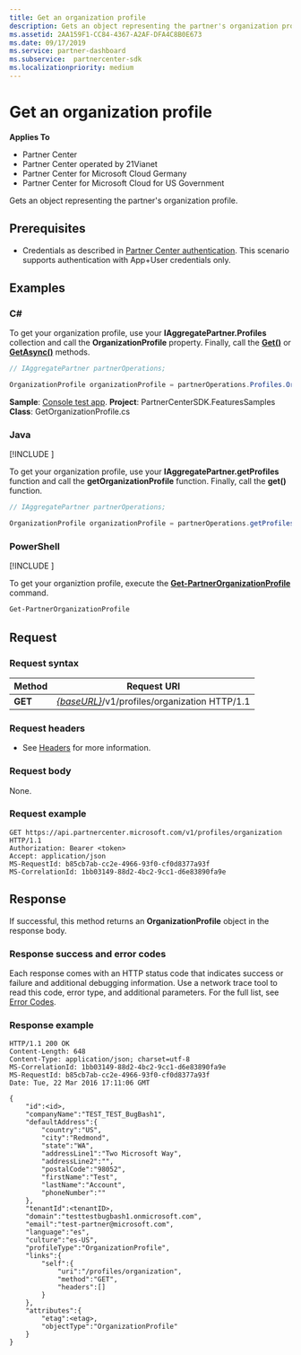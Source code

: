```yaml
---
title: Get an organization profile
description: Gets an object representing the partner's organization profile.
ms.assetid: 2AA159F1-CC84-4367-A2AF-DFA4C8B0E673
ms.date: 09/17/2019
ms.service: partner-dashboard
ms.subservice:  partnercenter-sdk
ms.localizationpriority: medium
---
```


# Get an organization profile

**Applies To**

- Partner Center
- Partner Center operated by 21Vianet
- Partner Center for Microsoft Cloud Germany
- Partner Center for Microsoft Cloud for US Government

Gets an object representing the partner's organization profile.

## <span id="Prerequisites"/><span id="prerequisites"/><span id="PREREQUISITES"/>Prerequisites

- Credentials as described in [Partner Center authentication](partner-center-authentication.md). This scenario supports authentication with App+User credentials only.

## <span id="Examples"/><span id="examples"><span id="EXAMPLES"/>Examples

### C#

To get your organization profile, use your **IAggregatePartner.Profiles** collection and call the **OrganizationProfile** property. Finally, call the [**Get()**](https://docs.microsoft.com/dotnet/api/microsoft.store.partnercenter.profiles.iorganizationprofile.get) or [**GetAsync()**](https://docs.microsoft.com/dotnet/api/microsoft.store.partnercenter.profiles.iorganizationprofile.getasync) methods.

```csharp
// IAggregatePartner partnerOperations;

OrganizationProfile organizationProfile = partnerOperations.Profiles.OrganizationProfile.Get();
```

**Sample**: [Console test app](console-test-app.md). **Project**: PartnerCenterSDK.FeaturesSamples **Class**: GetOrganizationProfile.cs

### Java

[!INCLUDE [<Partner Center Java SDK support details>](<../includes/java-sdk-support.md>)]

To get your organization profile, use your **IAggregatePartner.getProfiles** function and call the **getOrganizationProfile** function. Finally, call the **get()** function.

```java
// IAggregatePartner partnerOperations;

OrganizationProfile organizationProfile = partnerOperations.getProfiles().getOrganizationProfile().get();
```

### PowerShell

[!INCLUDE [<Partner Center PowerShell module support details>](<../includes/powershell-module-support.md>)]

To get your organiztion profile, execute the [**Get-PartnerOrganizationProfile**](https://github.com/Microsoft/Partner-Center-PowerShell/blob/master/docs/help/Get-PartnerOrganizationProfile.md) command. 

```powershell
Get-PartnerOrganizationProfile
```

## <span id="Request"/><span id="request"/><span id="REQUEST"/>Request

### Request syntax

| Method  | Request URI                                                                   |
|---------|-------------------------------------------------------------------------------|
| **GET** | [*{baseURL}*](partner-center-rest-urls.md)/v1/profiles/organization HTTP/1.1 |

### Request headers

- See [Headers](headers.md) for more information.

### Request body

None.

### Request example

```http
GET https://api.partnercenter.microsoft.com/v1/profiles/organization HTTP/1.1
Authorization: Bearer <token>
Accept: application/json
MS-RequestId: b85cb7ab-cc2e-4966-93f0-cf0d8377a93f
MS-CorrelationId: 1bb03149-88d2-4bc2-9cc1-d6e83890fa9e
```

## <span id="Response"/><span id="response"/><span id="RESPONSE"/>Response

If successful, this method returns an **OrganizationProfile** object in the response body.

### Response success and error codes

Each response comes with an HTTP status code that indicates success or failure and additional debugging information. Use a network trace tool to read this code, error type, and additional parameters. For the full list, see [Error Codes](error-codes.md).

### Response example

```http
HTTP/1.1 200 OK
Content-Length: 648
Content-Type: application/json; charset=utf-8
MS-CorrelationId: 1bb03149-88d2-4bc2-9cc1-d6e83890fa9e
MS-RequestId: b85cb7ab-cc2e-4966-93f0-cf0d8377a93f
Date: Tue, 22 Mar 2016 17:11:06 GMT

{
    "id":<id>,
    "companyName":"TEST_TEST_BugBash1",
    "defaultAddress":{
        "country":"US",
        "city":"Redmond",
        "state":"WA",
        "addressLine1":"Two Microsoft Way",
        "addressLine2":"",
        "postalCode":"98052",
        "firstName":"Test",
        "lastName":"Account",
        "phoneNumber":""
    },
    "tenantId":<tenantID>,
    "domain":"testtestbugbash1.onmicrosoft.com",
    "email":"test-partner@microsoft.com",
    "language":"es",
    "culture":"es-US",
    "profileType":"OrganizationProfile",
    "links":{
        "self":{
            "uri":"/profiles/organization",
            "method":"GET",
            "headers":[]
        }
    },
    "attributes":{
        "etag":<etag>,
        "objectType":"OrganizationProfile"
    }
}
```